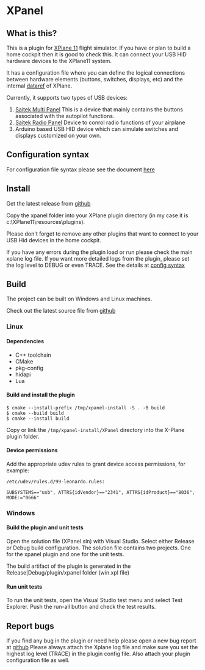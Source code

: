 # XPanel
## What is this?
This is a plugin for [XPlane 11](https://www.x-plane.com/) flight simulator. If you have or plan to build a home cockpit then it is good to check this. It can connect your USB HID hardware devices to the XPlane11 system.

It has a configuration file where you can define the logical connections between hardware elements (buttons, switches, displays, etc) and the internal [dataref](https://developer.x-plane.com/sdk/) of XPlane.

Currently, it supports two types of USB devices:

1. [Saitek Multi Panel](https://www.saitek.com/uk/prod-bak/multi.html) This is a device that mainly contains the buttons associated with the autopilot functions.
2. [Saitek Radio Panel](https://www.saitek.com/uk/prod-bak/radio.html) Device to conrol radio functions of your airplane
3. Arduino based USB HID device which can simulate switches and displays customized on your own.

## Configuration syntax
For configuration file syntax please see the document [here](doc/configuration.md)

## Install
Get the latest release from [github](https://github.com/norberttak/XPanel/releases)

Copy the xpanel folder into your XPlane plugin directory (in my case it is c:\XPlane11\resources\plugins).

Please don't forget to remove any other plugins that want to connect to your USB Hid devices in the home cockpit.

If you have any errors during the plugin load or run please check the main xplane log file. If you want more detailed logs from the plugin, please set the log level to DEBUG or even TRACE. See the details at [config syntax](doc/configuration.md)

## Build
The project can be built on Windows and Linux machines.

Check out the latest source file from [github](https://github.com/norberttak/XPanel)

### Linux
#### Dependencies
- C++ toolchain
- CMake
- pkg-config
- hidapi
- Lua

#### Build and install the plugin
```
$ cmake --install-prefix /tmp/xpanel-install -S . -B build
$ cmake --build build
$ cmake --install build
```

Copy or link the `/tmp/xpanel-install/XPanel` directory into the X-Plane plugin folder.

#### Device permissions

Add the appropriate udev rules to grant device access permissions, for example:

```
/etc/udev/rules.d/99-leonardo.rules:

SUBSYSTEMS=="usb", ATTRS{idVendor}=="2341", ATTRS{idProduct}=="8036", MODE:="0666"
```

### Windows
#### Build the plugin and unit tests
Open the solution file (XPanel.sln) with Visual Studio. Select either Release or Debug build configuration. The solution file contains two projects. One for the xpanel plugin and one for the unit tests.

The build artifact of the plugin is generated in the Release|Debug/plugin/xpanel folder (win.xpl file)

#### Run unit tests
To run the unit tests, open the Visual Studio test menu and select Test Explorer. Push the run-all button and check the test results.

## Report bugs
If you find any bug in the plugin or need help please open a new bug report at [github](https://github.com/norberttak/XPanel/issues) Please always attach the Xplane log file and make sure you set the highest log level (TRACE) in the plugin config file. Also attach your plugin configuration file as well. 
